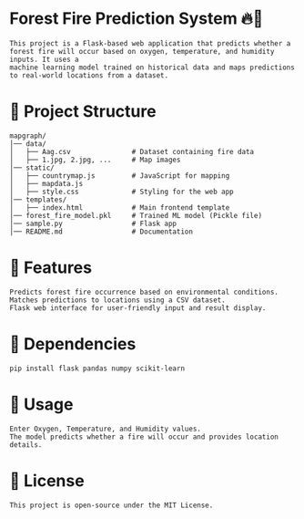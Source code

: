# Forest Fire Prediction System 🔥🌲

    This project is a Flask-based web application that predicts whether a forest fire will occur based on oxygen, temperature, and humidity inputs. It uses a 
    machine learning model trained on historical data and maps predictions to real-world locations from a dataset.

# 📂 Project Structure

    mapgraph/
    │── data/
    │   ├── Aag.csv               # Dataset containing fire data
    │   ├── 1.jpg, 2.jpg, ...     # Map images
    │── static/
    │   ├── countrymap.js         # JavaScript for mapping
    │   ├── mapdata.js
    │   ├── style.css             # Styling for the web app
    │── templates/
    │   ├── index.html            # Main frontend template
    │── forest_fire_model.pkl     # Trained ML model (Pickle file)
    │── sample.py                 # Flask app
    │── README.md                 # Documentation
    

# 🚀 Features
    Predicts forest fire occurrence based on environmental conditions.
    Matches predictions to locations using a CSV dataset.
    Flask web interface for user-friendly input and result display.

# 🧩 Dependencies
    pip install flask pandas numpy scikit-learn

# 📌 Usage
    Enter Oxygen, Temperature, and Humidity values.
    The model predicts whether a fire will occur and provides location details.

# 📜 License
    This project is open-source under the MIT License.
